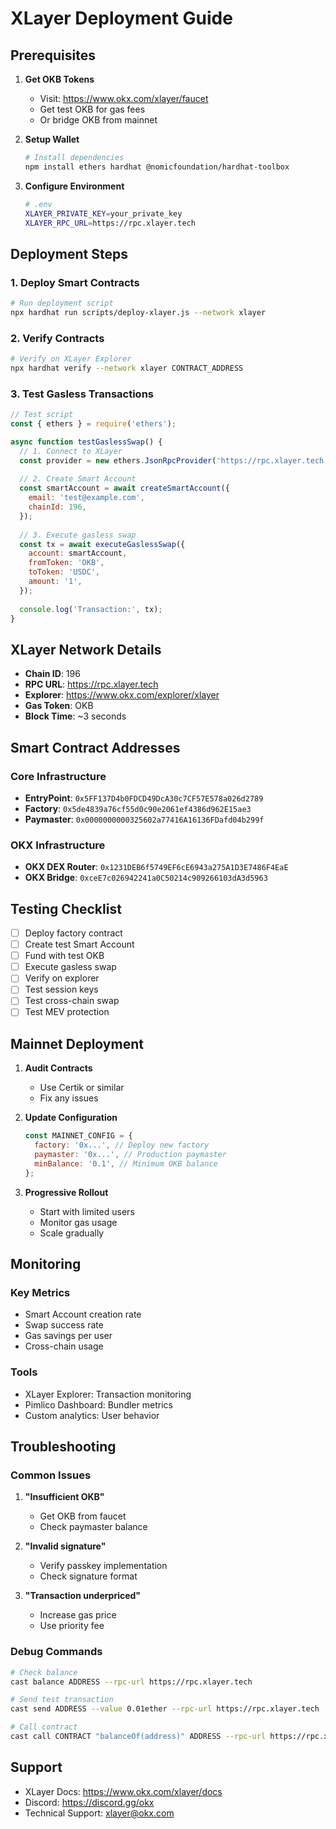 # XLayer Deployment Guide

## Prerequisites

1. **Get OKB Tokens**
   - Visit: https://www.okx.com/xlayer/faucet
   - Get test OKB for gas fees
   - Or bridge OKB from mainnet

2. **Setup Wallet**
   ```bash
   # Install dependencies
   npm install ethers hardhat @nomicfoundation/hardhat-toolbox
   ```

3. **Configure Environment**
   ```bash
   # .env
   XLAYER_PRIVATE_KEY=your_private_key
   XLAYER_RPC_URL=https://rpc.xlayer.tech
   ```

## Deployment Steps

### 1. Deploy Smart Contracts

```bash
# Run deployment script
npx hardhat run scripts/deploy-xlayer.js --network xlayer
```

### 2. Verify Contracts

```bash
# Verify on XLayer Explorer
npx hardhat verify --network xlayer CONTRACT_ADDRESS
```

### 3. Test Gasless Transactions

```javascript
// Test script
const { ethers } = require('ethers');

async function testGaslessSwap() {
  // 1. Connect to XLayer
  const provider = new ethers.JsonRpcProvider('https://rpc.xlayer.tech');
  
  // 2. Create Smart Account
  const smartAccount = await createSmartAccount({
    email: 'test@example.com',
    chainId: 196,
  });
  
  // 3. Execute gasless swap
  const tx = await executeGaslessSwap({
    account: smartAccount,
    fromToken: 'OKB',
    toToken: 'USDC',
    amount: '1',
  });
  
  console.log('Transaction:', tx);
}
```

## XLayer Network Details

- **Chain ID**: 196
- **RPC URL**: https://rpc.xlayer.tech
- **Explorer**: https://www.okx.com/explorer/xlayer
- **Gas Token**: OKB
- **Block Time**: ~3 seconds

## Smart Contract Addresses

### Core Infrastructure
- **EntryPoint**: `0x5FF137D4b0FDCD49DcA30c7CF57E578a026d2789`
- **Factory**: `0x5de4839a76cf55d0c90e2061ef4386d962E15ae3`
- **Paymaster**: `0x0000000000325602a77416A16136FDafd04b299f`

### OKX Infrastructure
- **OKX DEX Router**: `0x1231DEB6f5749EF6cE6943a275A1D3E7486F4EaE`
- **OKX Bridge**: `0xceE7c026942241a0C50214c909266103dA3d5963`

## Testing Checklist

- [ ] Deploy factory contract
- [ ] Create test Smart Account
- [ ] Fund with test OKB
- [ ] Execute gasless swap
- [ ] Verify on explorer
- [ ] Test session keys
- [ ] Test cross-chain swap
- [ ] Test MEV protection

## Mainnet Deployment

1. **Audit Contracts**
   - Use Certik or similar
   - Fix any issues

2. **Update Configuration**
   ```javascript
   const MAINNET_CONFIG = {
     factory: '0x...', // Deploy new factory
     paymaster: '0x...', // Production paymaster
     minBalance: '0.1', // Minimum OKB balance
   };
   ```

3. **Progressive Rollout**
   - Start with limited users
   - Monitor gas usage
   - Scale gradually

## Monitoring

### Key Metrics
- Smart Account creation rate
- Swap success rate
- Gas savings per user
- Cross-chain usage

### Tools
- XLayer Explorer: Transaction monitoring
- Pimlico Dashboard: Bundler metrics
- Custom analytics: User behavior

## Troubleshooting

### Common Issues

1. **"Insufficient OKB"**
   - Get OKB from faucet
   - Check paymaster balance

2. **"Invalid signature"**
   - Verify passkey implementation
   - Check signature format

3. **"Transaction underpriced"**
   - Increase gas price
   - Use priority fee

### Debug Commands

```bash
# Check balance
cast balance ADDRESS --rpc-url https://rpc.xlayer.tech

# Send test transaction
cast send ADDRESS --value 0.01ether --rpc-url https://rpc.xlayer.tech

# Call contract
cast call CONTRACT "balanceOf(address)" ADDRESS --rpc-url https://rpc.xlayer.tech
```

## Support

- XLayer Docs: https://www.okx.com/xlayer/docs
- Discord: https://discord.gg/okx
- Technical Support: xlayer@okx.com
